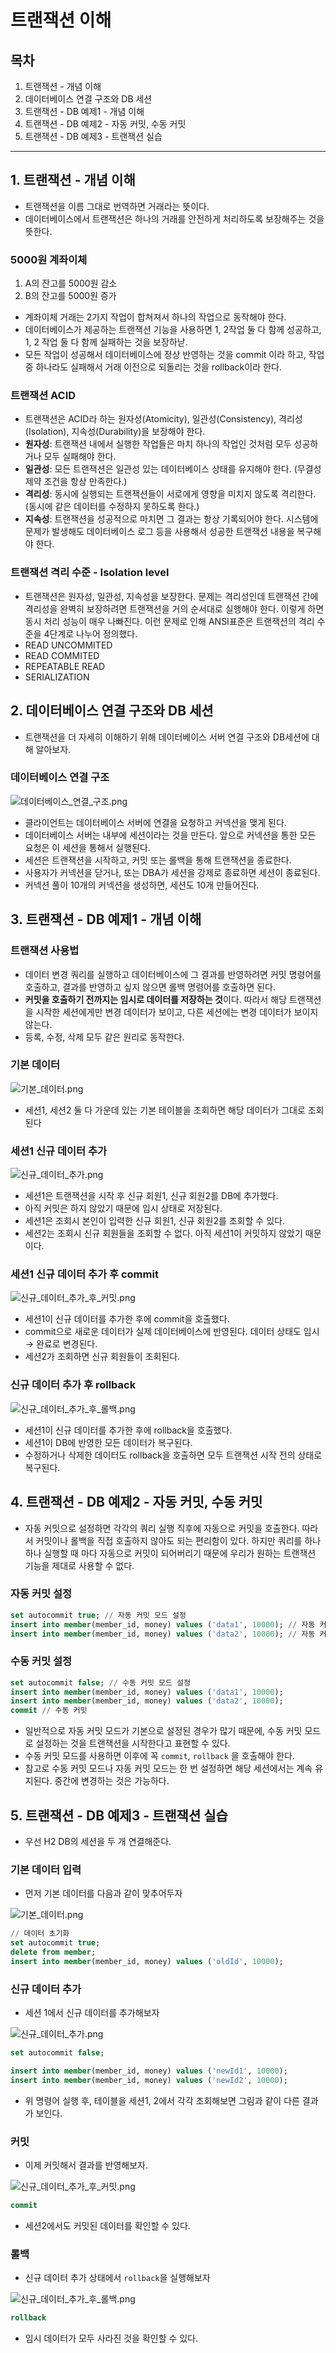 # 트랜잭션 이해



## 목차

1. 트랜잭션 - 개념 이해
2. 데이터베이스 연결 구조와 DB 세션
3. 트랜잭션 - DB 예제1 - 개념 이해
3. 트랜잭션 - DB 예제2 - 자동 커밋, 수동 커밋
3. 트랜잭션 - DB 예제3 - 트랜잭션 실습

------



## 1. 트랜잭션 - 개념 이해

- 트랜잭션을 이름 그대로 번역하면 거래라는 뜻이다.
- 데이터베이스에서 트랜잭션은 하나의 거래를 안전하게 처리하도록 보장해주는 것을 뜻한다.



### 5000원 계좌이체

1. A의 잔고를 5000원 감소
2. B의 잔고를 5000원 증가

- 계좌이체 거래는 2가지 작업이 합쳐져서 하나의 작업으로 동작해야 한다.
- 데이터베이스가 제공하는 트랜잭션 기능을 사용하면 1, 2작업 둘 다 함께 성공하고, 1, 2 작업 둘 다 함께 실패하는 것을 보장하낟.
- 모든 작업이 성공해서 데이터베이스에 정상 반영하는 것을 commit 이라 하고, 작업 중 하나라도 실패해서 거래 이전으로 되돌리는 것을 rollback이라 한다.



### 트랜잭션 ACID

- 트랜잭션은 ACID라 하는 원자성(Atomicity), 일관성(Consistency), 격리성(Isolation), 지속성(Durability)을 보장해야 한다.
- **원자성**: 트랜잭션 내에서 실행한 작업들은 마치 하나의 작업인 것처럼 모두 성공하거나 모두 실패해야 한다.
- **일관성**: 모든 트랜잭션은 일관성 있는 데이터베이스 상태를 유지해야 한다. (무결성 제약 조건을 항상 만족한다.)
- **격리성**: 동시에 실행되는 트랜잭션들이 서로에게 영향을 미치지 않도록 격리한다. (동시에 같은 데이터를 수정하지 못하도록 한다.)
- **지속성**: 트랜잭션을 성공적으로 마치면 그 결과는 항상 기록되어야 한다. 시스템에 문제가 발생해도 데이터베이스 로그 등을 사용해서 성공한 트랜잭션 내용을 복구해야 한다.



### 트랜잭션 격리 수준 - Isolation level

- 트랜잭션은 원자성, 일관성, 지속성을 보장한다. 문제는 격리성인데 트랜잭션 간에 격리성을 완벽히 보장하려면 트랜잭션을 거의 순서대로 실행해야 한다. 이렇게 하면 동시 처리 성능이 매우 나빠진다. 이런 문제로 인해 ANSI표준은 트랜잭션의 격리 수준을 4단계로 나누어 정의했다.
- READ UNCOMMITED
- READ COMMITED
- REPEATABLE READ
- SERIALIZATION



## 2. 데이터베이스 연결 구조와 DB 세션

- 트랜잭션을 더 자세히 이해하기 위해 데이터베이스 서버 연결 구조와 DB세션에 대해 알아보자.



### 데이터베이스 연결 구조

![데이터베이스_연결_구조.png](./img/데이터베이스_연결_구조.png)

- 클라이언트는 데이터베이스 서버에 연결을 요청하고 커넥션을 맺게 된다.
- 데이터베이스 서버는 내부에 세션이라는 것을 만든다. 앞으로 커넥션을 통한 모든 요청은 이 세션을 통해서 실행된다.
- 세션은 트랜잭션을 시작하고, 커밋 또는 롤백을 통해 트랜잭션을 종료한다.
- 사용자가 커넥션을 닫거나, 또는 DBA가 세션을 강제로 종료하면 세션이 종료된다.
- 커넥션 풀이 10개의 커넥션을 생성하면, 세션도 10개 만들어진다.



## 3. 트랜잭션 - DB 예제1 - 개념 이해

### 트랜잭션 사용법

- 데이터 변경 쿼리를 실행하고 데이터베이스에 그 결과를 반영하려면 커밋 명령어를 호출하고, 결과를 반영하고 싶지 않으면 롤백 명령어를 호출하면 된다.
- **커밋을 호출하기 전까지는 임시로 데이터를 저장하는 것**이다. 따라서 해당 트랜잭션을 시작한 세션에게만 변경 데이터가 보이고, 다른 세션에는 변경 데이터가 보이지 않는다.
- 등록, 수정, 삭제 모두 같은 원리로 동작한다.



### 기본 데이터

![기본_데이터.png](./img/기본_데이터.png)

- 세션1, 세션2 둘 다 가운데 있는 기본 테이블을 조회하면 해당 데이터가 그대로 조회된다



### 세션1 신규 데이터 추가

![신규_데이터_추가.png](./img/신규_데이터_추가.png)

- 세션1은 트랜잭션을 시작 후 신규 회원1, 신규 회원2를 DB에 추가했다.
- 아직 커밋은 하지 않았기 때문에 임시 상태로 저장된다.
- 세션1은 조회시 본인이 입력한 신규 회원1, 신규 회원2를 조회할 수 있다.
- 세션2는 조회시 신규 회원들을 조회할 수 없다. 아직 세션1이 커밋하지 않았기 때문이다.



### 세션1 신규 데이터 추가 후 commit

![신규_데이터_추가_후_커밋.png](./img/신규_데이터_추가_후_커밋.png)

- 세션1이 신규 데이터를 추가한 후에 commit을 호출했다.
- commit으로 새로운 데이터가 실제 데이터베이스에 반영된다. 데이터 상태도 임시 → 완료로 변경된다.
- 세션2가 조회하면 신규 회원들이 조회된다.



### 신규 데이터 추가 후 rollback

![신규_데이터_추가_후_롤백.png](./img/신규_데이터_추가_후_롤백.png)

- 세션1이 신규 데이터를 추가한 후에 rollback을 호출했다.
- 세션1이 DB에 반영한 모든 데이터가 복구된다.
- 수정하거나 삭제한 데이터도 rollback을 호출하면 모두 트랜잭션 시작 전의 상태로 복구된다.



## 4. 트랜잭션 - DB 예제2 - 자동 커밋, 수동 커밋

- 자동 커밋으로 설정하면 각각의 쿼리 실행 직후에 자동으로 커밋을 호출한다. 따라서 커밋이나 롤백을 직접 호출하지 않아도 되는 편리함이 있다. 하지만 쿼리를 하나하나 실행할 때 마다 자동으로 커밋이 되어버리기 때문에 우리가 원하는 트랜잭션 기능을 제대로 사용할 수 없다.



### 자동 커밋 설정

```sql
set autocommit true; // 자동 커밋 모드 설정
insert into member(member_id, money) values ('data1', 10000); // 자동 커밋
insert into member(member_id, money) values ('data2', 10000); // 자동 커밋
```



### 수동 커밋 설정

```sql
set autocommit false; // 수동 커밋 모드 설정
insert into member(member_id, money) values ('data1', 10000);
insert into member(member_id, money) values ('data2', 10000);
commit // 수동 커밋
```



- 일반적으로 자동 커밋 모드가 기본으로 설정된 경우가 많기 때문에, 수동 커밋 모드로 설정하는 것을 트랜잭션을 시작한다고 표현할 수 있다.
- 수동 커밋 모드를 사용하면 이후에 꼭 `commit`, `rollback` 을 호출해야 한다.
- 참고로 수동 커밋 모드나 자동 커밋 모드는 한 번 설정하면 해당 세션에서는 계속 유지된다. 중간에 변경하는 것은 가능하다.



## 5. 트랜잭션 - DB 예제3 - 트랜잭션 실습

- 우선 H2 DB의 세션을 두 개 연결해준다.



### 기본 데이터 입력

- 먼저 기본 데이터를 다음과 같이 맞추어두자

![기본_데이터.png](https://s3-us-west-2.amazonaws.com/secure.notion-static.com/e010dff8-9f9e-4c17-853f-6a842815181f/%E1%84%80%E1%85%B5%E1%84%87%E1%85%A9%E1%86%AB_%E1%84%83%E1%85%A6%E1%84%8B%E1%85%B5%E1%84%90%E1%85%A5.png)

```sql
// 데이터 초기화
set autocommit true;
delete from member;
insert into member(member_id, money) values ('oldId', 10000);
```



### 신규 데이터 추가

- 세션 1에서 신규 데이터를 추가해보자

![신규_데이터_추가.png](./img/신규_데이터_추가.png)

```sql
set autocommit false;

insert into member(member_id, money) values ('newId1', 10000);
insert into member(member_id, money) values ('newId2', 10000);
```

- 위 명령어 실행 후, 테이블을 세션1, 2에서 각각 조회해보면 그림과 같이 다른 결과가 보인다.



### 커밋

- 이제 커밋해서 결과를 반영해보자.

![신규_데이터_추가_후_커밋.png](./img/신규_데이터_추가_후_커밋.png)

```sql
commit
```

- 세션2에서도 커밋된 데이터를 확인할 수 있다.



### 롤백

- 신규 데이터 추가 상태에서 `rollback`을 실행해보자

![신규_데이터_추가_후_롤백.png](./img/신규_데이터_추가_후_롤백.png)

```sql
rollback
```

- 임시 데이터가 모두 사라진 것을 확인할 수 있다.
